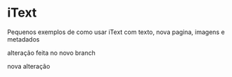 iText
=====

Pequenos exemplos de como usar iText com texto, nova pagina, imagens e metadados

alteração feita no novo branch

nova alteração
